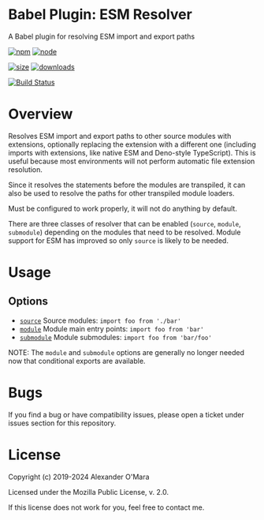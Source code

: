# Babel Plugin: ESM Resolver

A Babel plugin for resolving ESM import and export paths

[![npm](https://img.shields.io/npm/v/babel-plugin-esm-resolver.svg)](https://npmjs.com/package/babel-plugin-esm-resolver)
[![node](https://img.shields.io/node/v/babel-plugin-esm-resolver.svg)](https://nodejs.org)

[![size](https://packagephobia.now.sh/badge?p=babel-plugin-esm-resolver)](https://packagephobia.now.sh/result?p=babel-plugin-esm-resolver)
[![downloads](https://img.shields.io/npm/dm/babel-plugin-esm-resolver.svg)](https://npmcharts.com/compare/babel-plugin-esm-resolver?minimal=true)

[![Build Status](https://github.com/AlexanderOMara/babel-plugin-esm-resolver/workflows/main/badge.svg)](https://github.com/AlexanderOMara/babel-plugin-esm-resolver/actions?query=workflow%3Amain+branch%3Amaster)

# Overview

Resolves ESM import and export paths to other source modules with extensions, optionally replacing the extension with a different one (including imports with extensions, like native ESM and Deno-style TypeScript). This is useful because most environments will not perform automatic file extension resolution.

Since it resolves the statements before the modules are transpiled, it can also be used to resolve the paths for other transpiled module loaders.

Must be configured to work properly, it will not do anything by default.

There are three classes of resolver that can be enabled (`source`, `module`, `submodule`) depending on the modules that need to be resolved. Module support for ESM has improved so only `source` is likely to be needed.

# Usage

## Options

-   [`source`](options/source.md) Source modules: `import foo from './bar'`
-   [`module`](options/module.md) Module main entry points: `import foo from 'bar'`
-   [`submodule`](options/submodule.md) Module submodules: `import foo from 'bar/foo'`

NOTE: The `module` and `submodule` options are generally no longer needed now that conditional exports are available.

# Bugs

If you find a bug or have compatibility issues, please open a ticket under issues section for this repository.

# License

Copyright (c) 2019-2024 Alexander O'Mara

Licensed under the Mozilla Public License, v. 2.0.

If this license does not work for you, feel free to contact me.
